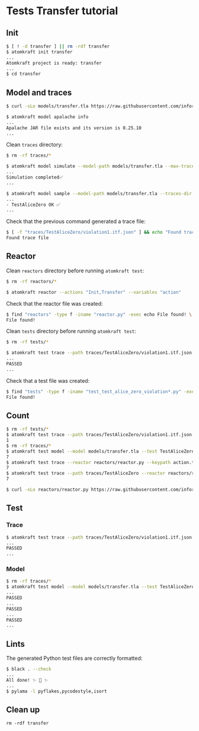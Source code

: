 # Tests Transfer tutorial

## Init

```sh
$ [ ! -d transfer ] || rm -rdf transfer
$ atomkraft init transfer
...
Atomkraft project is ready: transfer
...
$ cd transfer
```

## Model and traces

<!-- $MDX dir=transfer -->
```sh
$ curl -sLo models/transfer.tla https://raw.githubusercontent.com/informalsystems/atomkraft/dev/examples/cosmos-sdk/transfer/transfer.tla
```

```sh
$ atomkraft model apalache info
...
Apalache JAR file exists and its version is 0.25.10
...
```

Clean `traces` directory:

<!-- $MDX dir=transfer -->
```sh
$ rm -rf traces/*
```

<!-- $MDX dir=transfer -->
```sh
$ atomkraft model simulate --model-path models/transfer.tla --max-trace 4 --length 3 --traces-dir simulation_traces
...
Simulation completed✅
...
```

<!-- $MDX dir=transfer -->
```sh
$ atomkraft model sample --model-path models/transfer.tla --traces-dir traces --tests TestAliceZero
...
- TestAliceZero OK ✅
...
```

Check that the previous command generated a trace file:

<!-- $MDX dir=transfer -->
```sh
$ [ -f "traces/TestAliceZero/violation1.itf.json" ] && echo "Found trace file"
Found trace file
```

## Reactor

Clean `reactors` directory before running `atomkraft test`:

<!-- $MDX dir=transfer -->
```sh
$ rm -rf reactors/*
```

<!-- $MDX dir=transfer -->
```sh
$ atomkraft reactor --actions "Init,Transfer" --variables "action"
```

Check that the reactor file was created:

<!-- $MDX dir=transfer -->
```sh
$ find "reactors" -type f -iname "reactor.py" -exec echo File found! \;
File found!
```

Clean `tests` directory before running `atomkraft test`:

<!-- $MDX dir=transfer -->
```sh
$ rm -rf tests/*
```

<!-- $MDX dir=transfer -->
```sh
$ atomkraft test trace --path traces/TestAliceZero/violation1.itf.json --reactor reactors/reactor.py --keypath action.tag --verbose
...
PASSED                                                                   [100%]
...
```

Check that a test file was created:

<!-- $MDX dir=transfer -->
```sh
$ find "tests" -type f -iname "test_test_alice_zero_violation*.py" -exec echo File found! \;
File found!
```

## Count

<!-- $MDX dir=transfer -->
```sh
$ rm -rf tests/*
$ atomkraft test trace --path traces/TestAliceZero/violation1.itf.json --reactor reactors/reactor.py --keypath action.tag --verbose | grep PASSED | wc -l | xargs
1
$ rm -rf traces/*
$ atomkraft test model --model models/transfer.tla --test TestAliceZero --max-trace 7 --view View --reactor reactors/reactor.py --keypath action.tag | grep PASSED | wc -l | xargs
7
$ atomkraft test trace --reactor reactors/reactor.py --keypath action.tag --all --verbose | grep PASSED | wc -l | xargs
7
$ atomkraft test trace --path traces/TestAliceZero --reactor reactors/reactor.py --keypath action.tag --verbose | grep PASSED | wc -l | xargs
7
```

<!-- $MDX dir=transfer -->
```sh
$ curl -sLo reactors/reactor.py https://raw.githubusercontent.com/informalsystems/atomkraft/dev/examples/cosmos-sdk/transfer/reactor.py
```

## Test

### Trace

<!-- $MDX dir=transfer -->
```sh
$ atomkraft test trace --path traces/TestAliceZero/violation1.itf.json --reactor reactors/reactor.py --keypath action.tag --verbose
...
PASSED                                                                   [100%]
...
```

### Model

<!-- $MDX dir=transfer -->
```sh
$ rm -rf traces/*
$ atomkraft test model --model models/transfer.tla --test TestAliceZero --max-trace 3 --view View --reactor reactors/reactor.py --keypath action.tag --verbose
...
PASSED                                                                   [ 33%]
...
PASSED                                                                   [ 66%]
...
PASSED                                                                   [100%]
...
```

## Lints

The generated Python test files are correctly formatted:

<!-- $MDX dir=transfer -->
```sh
$ black . --check
...
All done! ✨ 🍰 ✨
...
$ pylama -l pyflakes,pycodestyle,isort
```

## Clean up

```
rm -rdf transfer
```
